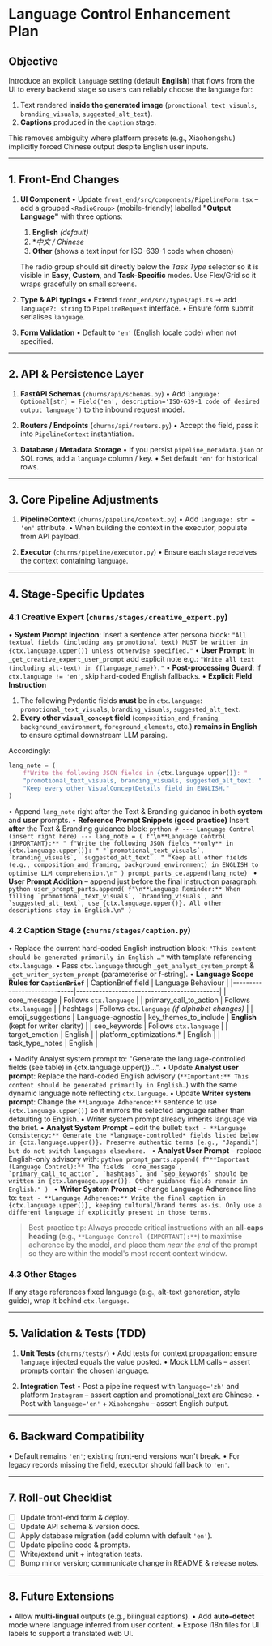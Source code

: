 # Language Control Enhancement Plan

## Objective
Introduce an explicit `language` setting (default **English**) that flows from the UI to every backend stage so users can reliably choose the language for:
1. Text rendered **inside the generated image** (`promotional_text_visuals`, `branding_visuals`, `suggested_alt_text`).
2. **Captions** produced in the `caption` stage.

This removes ambiguity where platform presets (e.g., Xiaohongshu) implicitly forced Chinese output despite English user inputs.

---

## 1. Front-End Changes
1. **UI Component**
   • Update `front_end/src/components/PipelineForm.tsx` – add a grouped `<RadioGroup>` (mobile-friendly) labelled **"Output Language"** with three options:
      1. **English** *(default)*
      2. **中文 / Chinese*
      3. **Other** (shows a text input for ISO-639-1 code when chosen)

    The radio group should sit directly below the *Task Type* selector so it is visible in **Easy**, **Custom**, and **Task-Specific** modes. Use Flex/Grid so it wraps gracefully on small screens.

2. **Type & API typings**
   • Extend `front_end/src/types/api.ts` → add `language?: string` to `PipelineRequest` interface.
   • Ensure form submit serialises `language`.

3. **Form Validation**
   • Default to `'en'` (English locale code) when not specified.

---

## 2. API & Persistence Layer
1. **FastAPI Schemas** (`churns/api/schemas.py`)
   • Add `language: Optional[str] = Field('en', description='ISO-639-1 code of desired output language')` to the inbound request model.

2. **Routers / Endpoints** (`churns/api/routers.py`)
   • Accept the field, pass it into `PipelineContext` instantiation.

3. **Database / Metadata Storage**
   • If you persist `pipeline_metadata.json` or SQL rows, add a `language` column / key.
   • Set default `'en'` for historical rows.

---

## 3. Core Pipeline Adjustments
1. **PipelineContext** (`churns/pipeline/context.py`)
   • Add `language: str = 'en'` attribute.
   • When building the context in the executor, populate from API payload.

2. **Executor** (`churns/pipeline/executor.py`)
   • Ensure each stage receives the context containing `language`.

---

## 4. Stage-Specific Updates
### 4.1 Creative Expert (`churns/stages/creative_expert.py`)
• **System Prompt Injection**: Insert a sentence after persona block:
  `"All textual fields (including any promotional text) MUST be written in {ctx.language.upper()} unless otherwise specified."`
• **User Prompt**: In `_get_creative_expert_user_prompt` add explicit note e.g.:
  `"Write all text (including alt-text) in {{language_name}}."`
• **Post-processing Guard**: If `ctx.language != 'en'`, skip hard-coded English fallbacks.
• **Explicit Field Instruction**
  1. The following Pydantic fields **must** be in `ctx.language`: `promotional_text_visuals`, `branding_visuals`, `suggested_alt_text`.
  2. **Every other `visual_concept` field** (`composition_and_framing`, `background_environment`, `foreground_elements`, etc.) **remains in English** to ensure optimal downstream LLM parsing.

  Accordingly:
  ```python
  lang_note = (
      f"Write the following JSON fields in {ctx.language.upper()}: "
      "promotional_text_visuals, branding_visuals, suggested_alt_text. "
      "Keep every other VisualConceptDetails field in ENGLISH."
  )
  ```
  • Append `lang_note` right after the Text & Branding guidance in both **system** and **user** prompts.
  • **Reference Prompt Snippets (good practice)**
    Insert **after** the Text & Branding guidance block:
    ```python
    # --- Language Control (insert right here) ---
    lang_note = (
        f"\n**Language Control (IMPORTANT):** "
        f"Write the following JSON fields **only** in {ctx.language.upper()}: "
        "`promotional_text_visuals`, `branding_visuals`, `suggested_alt_text`. "
        "Keep all other fields (e.g., composition_and_framing, background_environment) in ENGLISH to optimise LLM comprehension.\n"
    )
    prompt_parts_ce.append(lang_note)
    ```
    • **User Prompt Addition** – append just before the final instruction paragraph:
    ```python
    user_prompt_parts.append(
        f"\n**Language Reminder:** When filling `promotional_text_visuals`, `branding_visuals`, and `suggested_alt_text`, use {ctx.language.upper()}. All other descriptions stay in English.\n"
    )
    ```

### 4.2 Caption Stage (`churns/stages/caption.py`)
• Replace the current hard-coded English instruction block:
  `"This content should be generated primarily in English …"`
  with template referencing `ctx.language`.
• Pass `ctx.language` through `_get_analyst_system_prompt` & `_get_writer_system_prompt` (parameterise or f-string).
• **Language Scope Rules for `CaptionBrief`**
  | CaptionBrief field          | Language Behaviour                         |
  |-----------------------------|--------------------------------------------|
  | core_message                | Follows `ctx.language`                     |
  | primary_call_to_action      | Follows `ctx.language`                     |
  | hashtags                    | Follows `ctx.language` *(if alphabet changes)* |
  | emoji_suggestions           | Language-agnostic
  | key_themes_to_include       | **English** (kept for writer clarity)      |
  | seo_keywords                | Follows `ctx.language`                     |
  | target_emotion              | English                                    |
  | platform_optimizations.*    | English                                    |
  | task_type_notes             | English                                    |

  • Modify Analyst system prompt to: "Generate the language-controlled fields (see table) in {ctx.language.upper()}…".
  • Update **Analyst user prompt**: Replace the hard-coded English advisory (`**Important:** This content should be generated primarily in English…`) with the same dynamic language note reflecting `ctx.language`.
  • Update **Writer system prompt**: Change the `**Language Adherence:**` sentence to use `{ctx.language.upper()}` so it mirrors the selected language rather than defaulting to English.
  • Writer system prompt already inherits language via the brief.
  • **Analyst System Prompt** – edit the bullet:
    ```text
    - **Language Consistency:** Generate the *language-controlled* fields listed below in {ctx.language.upper()}. Preserve authentic terms (e.g., "Japandi") but do not switch languages elsewhere.
    ```
  • **Analyst User Prompt** – replace English-only advisory with:
    ```python
    prompt_parts.append(
        f"**Important (Language Control):** The fields `core_message`, `primary_call_to_action`, `hashtags`, and `seo_keywords` should be written in {ctx.language.upper()}. Other guidance fields remain in English."
    )
    ```
  • **Writer System Prompt** – change Language Adherence line to:
    ```text
    - **Language Adherence:** Write the final caption in {ctx.language.upper()}, keeping cultural/brand terms as-is. Only use a different language if explicitly present in those terms.
    ```

> Best-practice tip: Always precede critical instructions with an **all-caps heading** (e.g., `**Language Control (IMPORTANT):**`) to maximise adherence by the model, and place them *near the end* of the prompt so they are within the model's most recent context window.

### 4.3 Other Stages
If any stage references fixed language (e.g., alt-text generation, style guide), wrap it behind `ctx.language`.

---

## 5. Validation & Tests (TDD)
1. **Unit Tests** (`churns/tests/`)
   • Add tests for context propagation: ensure `language` injected equals the value posted.
   • Mock LLM calls – assert prompts contain the chosen language.

2. **Integration Test**
   • Post a pipeline request with `language='zh'` and platform `Instagram` – assert caption and promotional_text are Chinese.
   • Post with `language='en'` + `Xiaohongshu` – assert English output.

---

## 6. Backward Compatibility
• Default remains `'en'`; existing front-end versions won't break.
• For legacy records missing the field, executor should fall back to `'en'`.

---

## 7. Roll-out Checklist
- [ ] Update front-end form & deploy.
- [ ] Update API schema & version docs.
- [ ] Apply database migration (add column with default `'en'`).
- [ ] Update pipeline code & prompts.
- [ ] Write/extend unit + integration tests.
- [ ] Bump minor version; communicate change in README & release notes.

---

## 8. Future Extensions
• Allow **multi-lingual** outputs (e.g., bilingual captions).
• Add **auto-detect** mode where language inferred from user content.
• Expose i18n files for UI labels to support a translated web UI. 